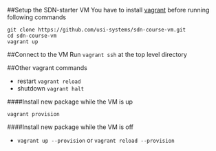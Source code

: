 ##Setup the SDN-starter VM
You have to install [vagrant](https://www.vagrantup.com) before running following commands

```
git clone https://github.com/usi-systems/sdn-course-vm.git
cd sdn-course-vm
vagrant up
```

##Connect to the VM
Run `vagrant ssh` at the top level directory



##Other vagrant commands
* restart    `vagrant reload`
* shutdown   `vagrant halt`

####Install new package while the VM is up

`vagrant provision`

####Install new package while the VM is off

* `vagrant up --provision` or `vagrant reload --provision`


